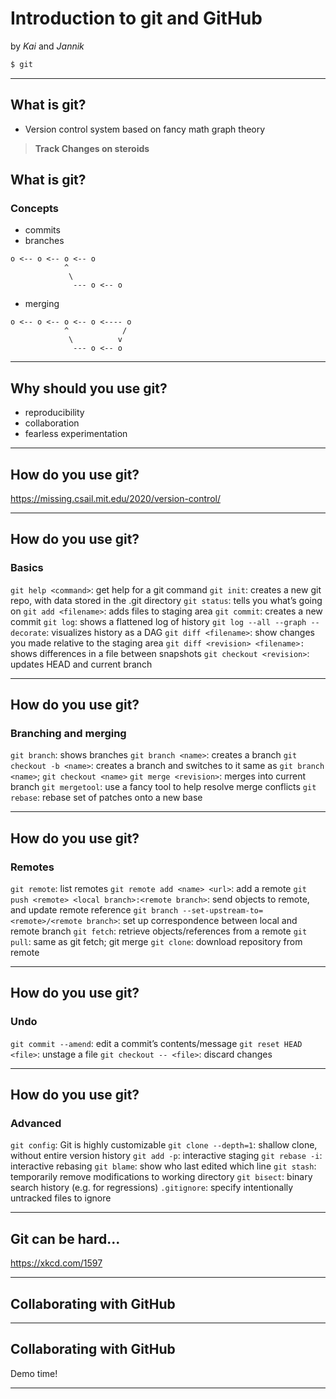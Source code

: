 # Introduction to git and GitHub

<!-- fg=white bg=black -->

by _Kai_ and _Jannik_ 

```bash
$ git
```

---

## What is git?

- Version control system based on fancy math graph theory

> **Track Changes on steroids**

## What is git?

### Concepts

- commits
- branches

```
o <-- o <-- o <-- o
            ^
             \
              --- o <-- o
```

- merging

```
o <-- o <-- o <-- o <---- o
            ^            /
             \          v
              --- o <-- o
```

---

## Why should you use git?

- reproducibility
- collaboration
- fearless experimentation

---

## How do you use git?

https://missing.csail.mit.edu/2020/version-control/

---

## How do you use git?

### Basics

`git help <command>`: get help for a git command
`git init`: creates a new git repo, with data stored in the .git directory
`git status`: tells you what’s going on
`git add <filename>`: adds files to staging area
`git commit`: creates a new commit
`git log`: shows a flattened log of history
`git log --all --graph --decorate`: visualizes history as a DAG
`git diff <filename>`: show changes you made relative to the staging area
`git diff <revision> <filename>:` shows differences in a file between snapshots
`git checkout <revision>`: updates HEAD and current branch

---

## How do you use git?

### Branching and merging

`git branch`: shows branches
`git branch <name>`: creates a branch
`git checkout -b <name>`: creates a branch and switches to it
same as `git branch <name>`; `git checkout <name>`
`git merge <revision>`: merges into current branch
`git mergetool`: use a fancy tool to help resolve merge conflicts
`git rebase`: rebase set of patches onto a new base

---

## How do you use git?

### Remotes

`git remote`: list remotes
`git remote add <name> <url>`: add a remote
`git push <remote> <local branch>:<remote branch>`: send objects to remote, and update remote reference
`git branch --set-upstream-to=<remote>/<remote branch>`: set up correspondence between local and remote branch
`git fetch`: retrieve objects/references from a remote
`git pull`: same as git fetch; git merge
`git clone`: download repository from remote

---

## How do you use git?

### Undo

`git commit --amend`: edit a commit’s contents/message
`git reset HEAD <file>`: unstage a file
`git checkout -- <file>`: discard changes

---

## How do you use git?

### Advanced

`git config`: Git is highly customizable
`git clone --depth=1`: shallow clone, without entire version history
`git add -p`: interactive staging
`git rebase -i`: interactive rebasing
`git blame`: show who last edited which line
`git stash`: temporarily remove modifications to working directory
`git bisect`: binary search history (e.g. for regressions)
`.gitignore`: specify intentionally untracked files to ignore

---

## Git can be hard...

https://xkcd.com/1597

---

<!-- fg=white bg=black -->

## Collaborating with GitHub

---

<!-- effect=fireworks -->

## Collaborating with GitHub

Demo time!

---





